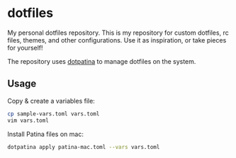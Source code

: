 # dotfiles

My personal dotfiles repository. This is my repository for custom dotfiles, rc files, themes, and other configurations. Use it as inspiration, or take pieces for yourself!

The repository uses [dotpatina](https://github.com/axis7818/dotpatina) to manage dotfiles on the system.

## Usage

Copy & create a variables file:

```sh
cp sample-vars.toml vars.toml
vim vars.toml
```

Install Patina files on mac:

```sh
dotpatina apply patina-mac.toml --vars vars.toml
```
